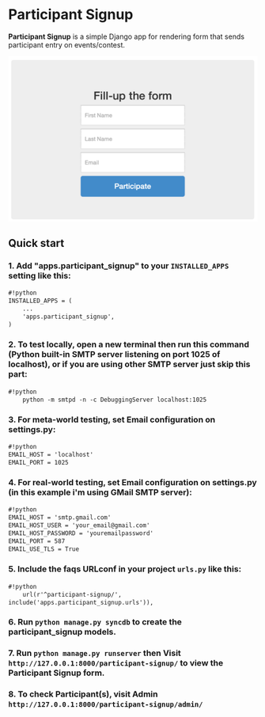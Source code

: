 # Participant Signup

**Participant Signup** is a simple Django app for rendering form that sends participant entry on events/contest.

![Sample](screenshot.png)

## Quick start

### 1. Add "apps.participant_signup" to your `INSTALLED_APPS` setting like this:
	
```
#!python
INSTALLED_APPS = (
	...
	'apps.participant_signup',
)
```

### 2. To test locally, open a new terminal then run this command (Python built-in SMTP server listening on port 1025 of localhost), or if you are using other SMTP server just skip this part:

```
#!python
    python -m smtpd -n -c DebuggingServer localhost:1025
```

### 3. For meta-world testing, set Email configuration on settings.py:

```
#!python
EMAIL_HOST = 'localhost'
EMAIL_PORT = 1025
```

### 4. For real-world testing, set Email configuration on settings.py (in this example i'm using GMail SMTP server):

```
#!python
EMAIL_HOST = 'smtp.gmail.com'
EMAIL_HOST_USER = 'your_email@gmail.com'
EMAIL_HOST_PASSWORD = 'youremailpassword'
EMAIL_PORT = 587
EMAIL_USE_TLS = True
```

### 5. Include the faqs URLconf in your project `urls.py` like this:

```
#!python
    url(r'^participant-signup/', include('apps.participant_signup.urls')),
```

### 6. Run `python manage.py syncdb` to create the participant_signup models.

### 7. Run `python manage.py runserver` then Visit `http://127.0.0.1:8000/participant-signup/` to view the Participant Signup form.

### 8. To check Participant(s), visit Admin `http://127.0.0.1:8000/participant-signup/admin/`